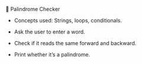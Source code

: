  🔁 Palindrome Checker
- Concepts used: Strings, loops, conditionals.

- Ask the user to enter a word.
- Check if it reads the same forward and backward.
- Print whether it’s a palindrome.
